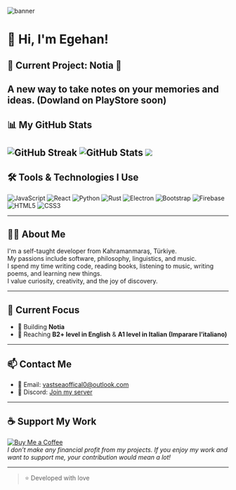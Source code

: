 ![banner](https://github.com/KaganCanSit/KaganCanSit/blob/master/ImageFiles/Gif/banner.gif?raw=true)

# 🌊 Hi, I'm Egehan!

## 🌟 Current Project: Notia 📸
A new way to take notes on your memories and ideas.
(Dowland on PlayStore soon)
---

## 📊 My GitHub Stats
![GitHub Streak](https://github-readme-streak-stats.herokuapp.com?user=vastsea0&locale=tr)
![GitHub Stats](https://github-readme-stats.vercel.app/api?username=vastsea0&show_icons=true&theme=default&include_all_commits=true&count_private=true)
![](https://hit.yhype.me/github/profile?account_id=144556903)
---

## 🛠️ Tools & Technologies I Use
![JavaScript](https://img.shields.io/badge/-JavaScript-F7DF1E?style=flat&logo=javascript&logoColor=black)
![React](https://img.shields.io/badge/-React-61DAFB?style=flat&logo=react&logoColor=black)
![Python](https://img.shields.io/badge/-Python-3776AB?style=flat&logo=python&logoColor=white)
![Rust](https://img.shields.io/badge/Rust-%23000000.svg?style=flat&logo=rust&logoColor=white)
![Electron](https://img.shields.io/badge/-Electron-47848F?style=flat&logo=electron&logoColor=white)
![Bootstrap](https://img.shields.io/badge/-Bootstrap-563D7C?style=flat&logo=bootstrap&logoColor=white)
![Firebase](https://img.shields.io/badge/-Firebase-FFCA28?style=flat&logo=firebase&logoColor=black)
![HTML5](https://img.shields.io/badge/-HTML5-E34F26?style=flat&logo=html5&logoColor=white)
![CSS3](https://img.shields.io/badge/-CSS3-1572B6?style=flat&logo=css3&logoColor=white)

---

## 👨‍💻 About Me
I'm a self-taught developer from Kahramanmaraş, Türkiye.  
My passions include software, philosophy, linguistics, and music.  
I spend my time writing code, reading books, listening to music, writing poems, and learning new things.  
I value curiosity, creativity, and the joy of discovery.

---

## 🌱 Current Focus
- 🚀 Building **Notia**
- 📘 Reaching **B2+ level in English** & **A1 level in Italian (Imparare l’italiano)**


---

## 📫 Contact Me
- 📧 Email: [vastseaoffical0@outlook.com](mailto:vastseaoffical0@outlook.com)
- 💬 Discord: [Join my server](https://discord.com/invite/G7dBWthb6A)

---

## ☕ Support My Work

[![Buy Me a Coffee](https://img.shields.io/badge/-Buy%20Me%20a%20Coffee-FFDD00?style=flat&logo=buy-me-a-coffee&logoColor=black)](https://buymeacoffee.com/egehankahraman)  
*I don’t make any financial profit from my projects. If you enjoy my work and want to support me, your contribution would mean a lot!*

---

> ⭐ Developed with love 
